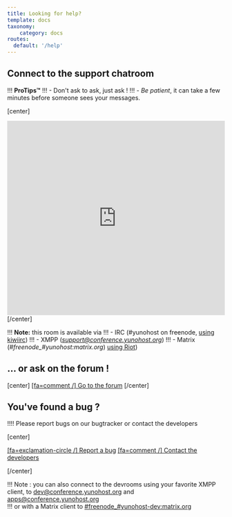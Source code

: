 ```yaml
---
title: Looking for help?
template: docs
taxonomy:
    category: docs
routes:
  default: '/help'
---
```


## Connect to the support chatroom

!!! **ProTips™**
!!! - Don't ask to ask, just ask !
!!! - *Be patient*, it can take a few minutes before someone sees your messages.

[center]
<iframe src="https://kiwiirc.com/nextclient/?settings=7b72a0a81838360686798199ed53624f" style="width:100%;height:450px;border:0;display:block"></iframe>
[/center]

!!! **Note:** this room is available via
!!! - IRC (#yunohost on freenode, [using kiwiirc](https://kiwiirc.com/nextclient/?settings=7b72a0a81838360686798199ed53624f&target=blank))
!!! - XMPP (*support@conference.yunohost.org*)
!!! - Matrix (*#freenode_#yunohost:matrix.org*) [using Riot](https://riot.im/app/#/room/#yunohost:matrix.org?target=_blank))

## ... or ask on the forum !

[center]
[[fa=comment /] Go to the forum](https://forum.yunohost.org/?target=_blank&classes=btn,btn-lg,btn-success)
[/center]

## You've found a bug ?

!!!! Please report bugs on our bugtracker or contact the developers

[center]

[[fa=exclamation-circle /] Report a bug](https://github.com/yunohost/issues/issues?target=_blank&classes=btn,btn-lg,btn-warning) [[fa=comment /] Contact the developers](https://kiwiirc.com/client/irc.freenode.net/yunohost-dev?target=_blank&classes=btn,btn-lg,btn-warning)

[/center]

!!! Note : you can also connect to the devrooms using your favorite XMPP client, to dev@conference.yunohost.org and apps@conference.yunohost.org  
!!! or with a Matrix client to [#freenode_#yunohost-dev:matrix.org](https://matrix.to/#/#freenode_#yunohost-dev:matrix.org)
